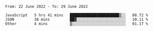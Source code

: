 <!--START_SECTION:waka-->

```text
From: 22 June 2022 - To: 29 June 2022

JavaScript   5 hrs 41 mins   ██████████████████████▒░░   88.72 %
JSON         38 mins         ██▓░░░░░░░░░░░░░░░░░░░░░░   10.11 %
Other        4 mins          ▒░░░░░░░░░░░░░░░░░░░░░░░░   01.17 %
```

<!--END_SECTION:waka-->

